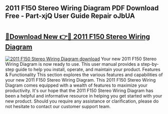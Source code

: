 ## 2011 F150 Stereo Wiring Diagram PDF Download Free - Part-xjQ User Guide Repair oJbUA

# <h2><a href="http://dfqmtxt.blite.top/?on=2011+F150+Stereo+Wiring+Diagram">🔗Download New 👉🔴 2011 F150 Stereo Wiring Diagram</a></h2>

[![2011 F150 Stereo Wiring Diagram download](https://i.imgur.com/lujVjoI.png)](http://dfqmtxt.blite.top/?on=2011+F150+Stereo+Wiring+Diagram)
Your new 2011 F150 Stereo Wiring Diagram is now ready to use. This user manual provides a step-by-step guide to help you install, operate, and maintain your product. Features & Functionality This section explores the various features and capabilities of your new 2011 F150 Stereo Wiring Diagram. This 2011 F150 Stereo Wiring Diagram comes equipped with a wealth of features to maximize your productivity. It's our hope that the 2011 F150 Stereo Wiring Diagram has been a helpful and informative resource in helping you get started with your new product. Should you require any assistance or clarification, please do not hesitate to contact our customer support team.
